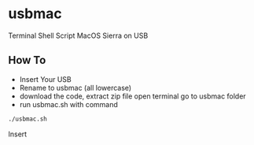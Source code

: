 # usbmac
Terminal Shell Script MacOS Sierra on USB


## How To
* Insert Your USB
* Rename to usbmac (all lowercase)
* download the code, extract zip file open terminal go to usbmac folder
* run usbmac.sh with command
```sh
./usbmac.sh
```

Insert
